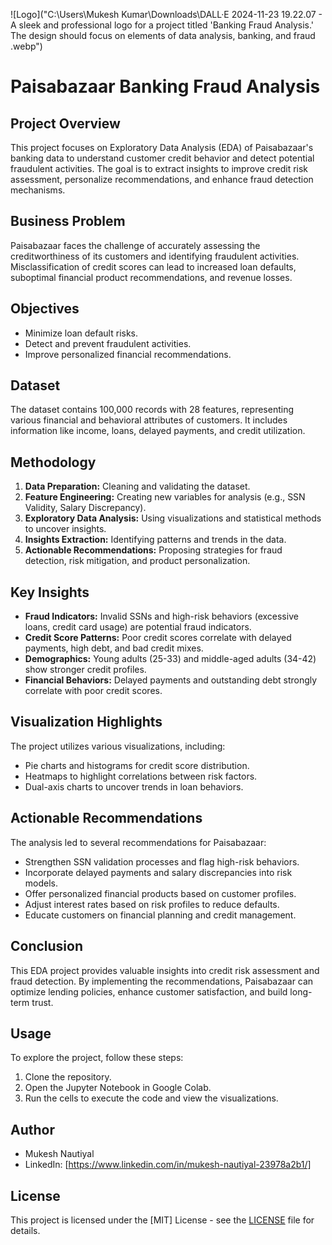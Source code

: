 ![Logo]("C:\Users\Mukesh Kumar\Downloads\DALL·E 2024-11-23 19.22.07 - A sleek and professional logo for a project titled 'Banking Fraud Analysis.' The design should focus on elements of data analysis, banking, and fraud .webp")
# Paisabazaar Banking Fraud Analysis

## Project Overview

This project focuses on Exploratory Data Analysis (EDA) of Paisabazaar's banking data to understand customer credit behavior and detect potential fraudulent activities. The goal is to extract insights to improve credit risk assessment, personalize recommendations, and enhance fraud detection mechanisms.

## Business Problem

Paisabazaar faces the challenge of accurately assessing the creditworthiness of its customers and identifying fraudulent activities. Misclassification of credit scores can lead to increased loan defaults, suboptimal financial product recommendations, and revenue losses.

## Objectives

* Minimize loan default risks.
* Detect and prevent fraudulent activities.
* Improve personalized financial recommendations.

## Dataset

The dataset contains 100,000 records with 28 features, representing various financial and behavioral attributes of customers. It includes information like income, loans, delayed payments, and credit utilization.

## Methodology

1. **Data Preparation:** Cleaning and validating the dataset.
2. **Feature Engineering:** Creating new variables for analysis (e.g., SSN Validity, Salary Discrepancy).
3. **Exploratory Data Analysis:** Using visualizations and statistical methods to uncover insights.
4. **Insights Extraction:** Identifying patterns and trends in the data.
5. **Actionable Recommendations:** Proposing strategies for fraud detection, risk mitigation, and product personalization.

## Key Insights

* **Fraud Indicators:** Invalid SSNs and high-risk behaviors (excessive loans, credit card usage) are potential fraud indicators.
* **Credit Score Patterns:** Poor credit scores correlate with delayed payments, high debt, and bad credit mixes.
* **Demographics:** Young adults (25-33) and middle-aged adults (34-42) show stronger credit profiles.
* **Financial Behaviors:** Delayed payments and outstanding debt strongly correlate with poor credit scores.

## Visualization Highlights

The project utilizes various visualizations, including:

* Pie charts and histograms for credit score distribution.
* Heatmaps to highlight correlations between risk factors.
* Dual-axis charts to uncover trends in loan behaviors.

## Actionable Recommendations

The analysis led to several recommendations for Paisabazaar:

* Strengthen SSN validation processes and flag high-risk behaviors.
* Incorporate delayed payments and salary discrepancies into risk models.
* Offer personalized financial products based on customer profiles.
* Adjust interest rates based on risk profiles to reduce defaults.
* Educate customers on financial planning and credit management.

## Conclusion

This EDA project provides valuable insights into credit risk assessment and fraud detection. By implementing the recommendations, Paisabazaar can optimize lending policies, enhance customer satisfaction, and build long-term trust.

## Usage

To explore the project, follow these steps:

1. Clone the repository.
2. Open the Jupyter Notebook in Google Colab.
3. Run the cells to execute the code and view the visualizations.

## Author

* Mukesh Nautiyal
* LinkedIn: [https://www.linkedin.com/in/mukesh-nautiyal-23978a2b1/]

## License

This project is licensed under the [MIT] License - see the [LICENSE](LICENSE) file for details.
